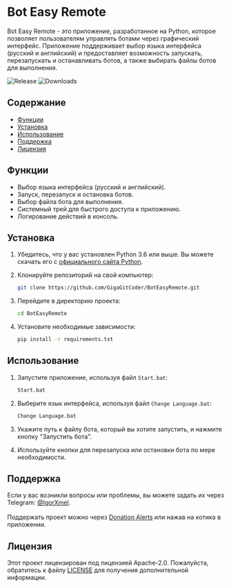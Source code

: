 # Bot Easy Remote

Bot Easy Remote - это приложение, разработанное на Python, которое позволяет пользователям управлять ботами через графический интерфейс. Приложение поддерживает выбор языка интерфейса (русский и английский) и предоставляет возможность запускать, перезапускать и останавливать ботов, а также выбирать файлы ботов для выполнения.

![Release](https://img.shields.io/github/v/release/GigaGitCoder/BotEasyRemote) ![Downloads](https://img.shields.io/github/downloads/GigaGitCoder/BotEasyRemote/total)

## Содержание

- [Функции](#функции)
- [Установка](#установка)
- [Использование](#использование)
- [Поддержка](#поддержка)
- [Лицензия](#лицензия)

## Функции

- Выбор языка интерфейса (русский и английский).
- Запуск, перезапуск и остановка ботов.
- Выбор файла бота для выполнения.
- Системный трей для быстрого доступа к приложению.
- Логирование действий в консоль.

## Установка

1. Убедитесь, что у вас установлен Python 3.6 или выше. Вы можете скачать его с [официального сайта Python](https://www.python.org/downloads/).
2. Клонируйте репозиторий на свой компьютер:

   ```bash
   git clone https://github.com/GigaGitCoder/BotEasyRemote.git
   ```

3. Перейдите в директорию проекта:

   ```bash
   cd BotEasyRemote
   ```

4. Установите необходимые зависимости:

   ```bash
   pip install -r requirements.txt
   ```

## Использование

1. Запустите приложение, используя файл `Start.bat`:

   ```bash
   Start.bat
   ```

2. Выберите язык интерфейса, используя файл `Change Language.bat`:

   ```bash
   Change Language.bat
   ```
   
4. Укажите путь к файлу бота, который вы хотите запустить, и нажмите кнопку "Запустить бота".
5. Используйте кнопки для перезапуска или остановки бота по мере необходимости.

## Поддержка

Если у вас возникли вопросы или проблемы, вы можете задать их через Telegram: [@IgorXmel](https://t.me/IgorXmel). <br>
<br>
Поддержать проект можно через [Donation Alerts](https://www.donationalerts.com/r/ava_channel_live) или нажав на котика в приложении.

## Лицензия

Этот проект лицензирован под лицензией Apache-2.0. Пожалуйста, обратитесь к файлу [LICENSE](../../LICENSE) для получения дополнительной информации.
